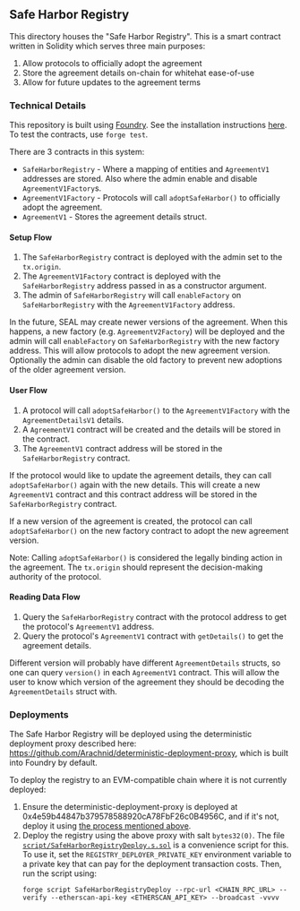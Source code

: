 ## Safe Harbor Registry

This directory houses the "Safe Harbor Registry". This is a smart contract written in Solidity which serves three main purposes:

1. Allow protocols to officially adopt the agreement
2. Store the agreement details on-chain for whitehat ease-of-use
3. Allow for future updates to the agreement terms

### Technical Details

This repository is built using [Foundry](https://book.getfoundry.sh/). See the installation instructions [here](https://github.com/foundry-rs/foundry#installation). To test the contracts, use `forge test`.

There are 3 contracts in this system:
- `SafeHarborRegistry` - Where a mapping of entities and `AgreementV1` addresses are stored. Also where the admin enable and disable `AgreementV1Factory`s.
- `AgreementV1Factory` - Protocols will call `adoptSafeHarbor()` to officially adopt the agreement.
- `AgreementV1` - Stores the agreement details struct.

#### Setup Flow
1. The `SafeHarborRegistry` contract is deployed with the admin set to the `tx.origin`.
2. The `AgreementV1Factory` contract is deployed with the `SafeHarborRegistry` address passed in as a constructor argument.
3. The admin of `SafeHarborRegistry` will call `enableFactory` on `SafeHarborRegistry` with the `AgreementV1Factory` address.

In the future, SEAL may create newer versions of the agreement. When this happens, a new factory (e.g. `AgreementV2Factory`) will be deployed and the admin will call `enableFactory` on `SafeHarborRegistry` with the new factory address. This will allow protocols to adopt the new agreement version. Optionally the admin can disable the old factory to prevent new adoptions of the older agreement version.

#### User Flow
1. A protocol will call `adoptSafeHarbor()` to the `AgreementV1Factory` with the `AgreementDetailsV1` details.
2. A `AgreementV1` contract will be created and the details will be stored in the contract.
3. The `AgreementV1` contract address will be stored in the `SafeHarborRegistry` contract.

If the protocol would like to update the agreement details, they can call `adoptSafeHarbor()` again with the new details. This will create a new `AgreementV1` contract and this contract address will be stored in the `SafeHarborRegistry` contract.

If a new version of the agreement is created, the protocol can call `adoptSafeHarbor()` on the new factory contract to adopt the new agreement version.

Note: Calling `adoptSafeHarbor()` is considered the legally binding action in the agreement. The `tx.origin` should represent the decision-making authority of the protocol.

#### Reading Data Flow
1. Query the `SafeHarborRegistry` contract with the protocol address to get the protocol's `AgreementV1` address.
2. Query the protocol's `AgreementV1` contract with `getDetails()` to get the agreement details.

Different version will probably have different `AgreementDetails` structs, so one can query `version()` in each `AgreementV1` contract. This will allow the user to know which version of the agreement they should be decoding the `AgreementDetails` struct with.

### Deployments
The Safe Harbor Registry will be deployed using the deterministic deployment proxy described here: https://github.com/Arachnid/deterministic-deployment-proxy, which is built into Foundry by default.

To deploy the registry to an EVM-compatible chain where it is not currently deployed: 
1. Ensure the deterministic-deployment-proxy is deployed at 0x4e59b44847b379578588920cA78FbF26c0B4956C, and if it's not, deploy it using [the process mentioned above](https://github.com/Arachnid/deterministic-deployment-proxy).
2. Deploy the registry using the above proxy with salt `bytes32(0)`. The file [`script/SafeHarborRegistryDeploy.s.sol`](script/SafeHarborRegistryDeploy.s.sol) is a convenience script for this. To use it, set the `REGISTRY_DEPLOYER_PRIVATE_KEY` environment variable to a private key that can pay for the deployment transaction costs. Then, run the script using:
    ```
    forge script SafeHarborRegistryDeploy --rpc-url <CHAIN_RPC_URL> --verify --etherscan-api-key <ETHERSCAN_API_KEY> --broadcast -vvvv
    ``` 